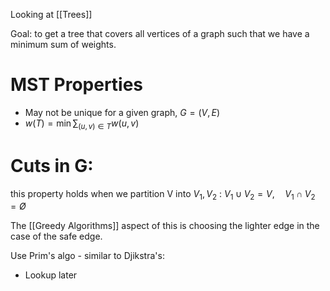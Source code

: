 Looking at [[Trees]]

Goal: to get a tree that covers all vertices of a graph such that we have a minimum sum of weights.

# MST Properties
-  May not be unique for a given graph, $G=(V,E)$
- $w(T)=\min\sum_{(u,v)\in T}w(u,v)$

# Cuts in G:
this property holds when we partition V into $V_1, V_2$ : $V_1\cup V_2=V,\quad V_1\cap V_2=Ø$

The [[Greedy Algorithms]] aspect of this is choosing the lighter edge in the case of the safe edge.

Use Prim's algo - similar to Djikstra's:
- Lookup later